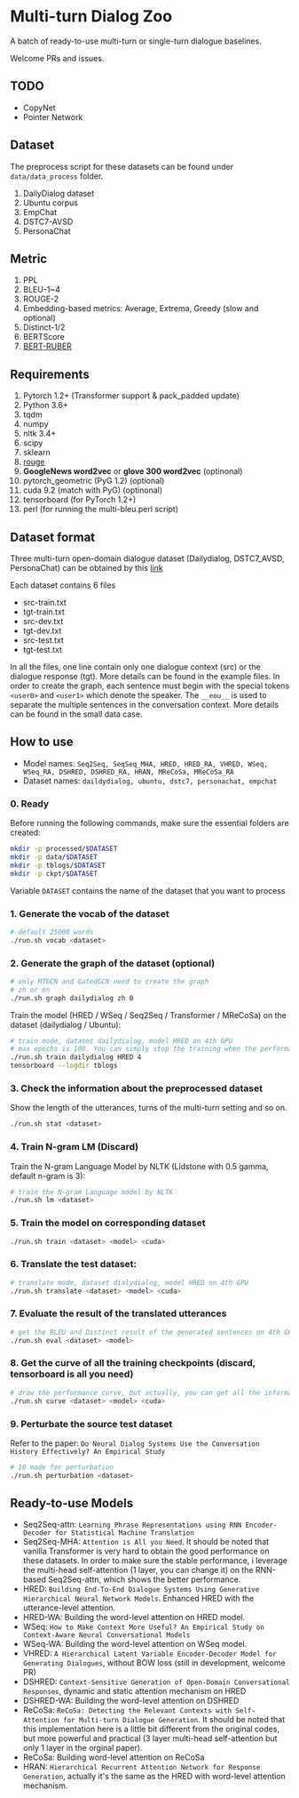 # Multi-turn Dialog Zoo
A batch of ready-to-use multi-turn or single-turn dialogue baselines.

Welcome PRs and issues.

## TODO
* CopyNet
* Pointer Network

## Dataset 
The preprocess script for these datasets can be found under `data/data_process` folder.
1. DailyDialog dataset
2. Ubuntu corpus
3. EmpChat
4. DSTC7-AVSD
5. PersonaChat

## Metric
1. PPL
2. BLEU-1~4
3. ROUGE-2
4. Embedding-based metrics: Average, Extrema, Greedy (slow and optional)
5. Distinct-1/2
6. BERTScore
7. [BERT-RUBER](https://github.com/gmftbyGMFTBY/RUBER-and-Bert-RUBER) 

## Requirements
1. Pytorch 1.2+ (Transformer support & pack_padded update)
2. Python 3.6+
3. tqdm
4. numpy
5. nltk 3.4+
6. scipy
7. sklearn
8. [rouge](https://github.com/pltrdy/rouge)
8. **GoogleNews word2vec** or **glove 300 word2vec** (optinonal)
9. pytorch_geometric (PyG 1.2) (optional)
10. cuda 9.2 (match with PyG) (optinonal)
11. tensorboard (for PyTorch 1.2+)
12. perl (for running the multi-bleu.perl script)

## Dataset format
Three multi-turn open-domain dialogue dataset (Dailydialog, DSTC7_AVSD, PersonaChat) can be obtained by this [link](https://github.com/PaddlePaddle/models/tree/75e463a22ef6cbd43f47917a62ee43d13a05831e/PaddleNLP/Research/Dialogue-PLATO)

Each dataset contains 6 files
* src-train.txt
* tgt-train.txt
* src-dev.txt
* tgt-dev.txt
* src-test.txt
* tgt-test.txt

In all the files, one line contain only one dialogue context (src) or the dialogue response (tgt).
More details can be found in the example files.
In order to create the graph, each sentence must begin with the 
special tokens `<user0>` and `<user1>` which denote the speaker.
The `__eou__` is used to separate the multiple sentences in the conversation context.
More details can be found in the small data case.

## How to use

* Model names: `Seq2Seq, SeqSeq_MHA, HRED, HRED_RA, VHRED, WSeq, WSeq_RA, DSHRED, DSHRED_RA, HRAN, MReCoSa, MReCoSa_RA`
* Dataset names: `daildydialog, ubuntu, dstc7, personachat, empchat`

### 0. Ready
Before running the following commands, make sure the essential folders are created:
```bash
mkdir -p processed/$DATASET
mkdir -p data/$DATASET
mkdir -p tblogs/$DATASET
mkdir -p ckpt/$DATASET
```

Variable `DATASET` contains the name of the dataset that you want to process


### 1. Generate the vocab of the dataset

```bash
# default 25000 words
./run.sh vocab <dataset>
```

### 2. Generate the graph of the dataset (optional)

```bash
# only MTGCN and GatedGCN need to create the graph
# zh or en
./run.sh graph dailydialog zh 0 
```

Train the model (HRED / WSeq / Seq2Seq / Transformer / MReCoSa) on the dataset (dailydialog / Ubuntu):

```bash
# train mode, dataset dailydialog, model HRED on 4th GPU
# max epochs is 100. You can simply stop the training when the performance shown in tensorboard is flatten (ctrl-c). 
./run.sh train dailydialog HRED 4
tensorboard --logdir tblogs
```

### 3. Check the information about the preprocessed dataset

Show the length of the utterances, turns of the multi-turn setting and so on.
```bash
./run.sh stat <dataset>
```

### 4. Train N-gram LM (Discard)
Train the N-gram Language Model by NLTK (Lidstone with 0.5 gamma, default n-gram is 3):

```bash
# train the N-gram Language model by NLTK
./run.sh lm <dataset>
```

### 5. Train the model on corresponding dataset

```bash
./run.sh train <dataset> <model> <cuda>
```

### 6. Translate the test dataset:

```bash
# translate mode, dataset dialydialog, model HRED on 4th GPU
./run.sh translate <dataset> <model> <cuda>
```

### 7. Evaluate the result of the translated utterances

```bash
# get the BLEU and Distinct result of the generated sentences on 4th GPU (BERTScore need it)
./run.sh eval <dataset> <model>
```

### 8. Get the curve of all the training checkpoints (discard, tensorboard is all you need)

```bash
# draw the performance curve, but actually, you can get all the information from the tensorboard
./run.sh curve <dataset> <model> <cuda>
```

### 9. Perturbate the source test dataset

Refer to the paper: `Do Neural Dialog Systems Use the Conversation History Effectively? An Empirical Study`

```bash
# 10 mode for perturbation
./run.sh perturbation <dataset>
```

## Ready-to-use Models
* Seq2Seq-attn: `Learning Phrase Representations using RNN Encoder-Decoder for Statistical Machine Translation`
* Seq2Seq-MHA: `Attention is All you Need`. It should be noted that vanilla Transformer is very hard to obtain the good performance on these datasets. In order to make sure the stable performance, i leverage the multi-head self-attention (1 layer, you can change it) on the RNN-based Seq2Seq-attn, which shows the better performance.
* HRED: `Building End-To-End Dialogue Systems Using Generative Hierarchical Neural Network Models`. Enhanced HRED with the utterance-level attention.
* HRED-WA: Building the word-level attention on HRED model.
* WSeq: `How to Make Context More Useful? An Empirical Study on Context-Aware Neural Conversational Models`
* WSeq-WA: Building the word-level attention on WSeq model.
* VHRED: `A Hierarchical Latent Variable Encoder-Decoder Model for Generating Dialogues`, without BOW loss (still in development, welcome PR)
* DSHRED: `Context-Sensitive Generation of Open-Domain Conversational Responses`, dynamic and static attention mechanism on HRED
* DSHRED-WA: Building the word-level attention on DSHRED
* ReCoSa: `ReCoSa: Detecting the Relevant Contexts with Self-Attention for Multi-turn Dialogue Generation`. It should be noted that this implementation here is a little bit different from the original codes, but more powerful and practical (3 layer multi-head self-attention but only 1 layer in the orginal paper).
* ReCoSa: Building word-level attention on ReCoSa
* HRAN: `Hierarchical Recurrent Attention Network for Response Generation`, actually it's the same as the HRED with word-level attention mechanism.

